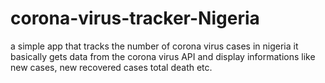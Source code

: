 # corona-virus-tracker-Nigeria
a simple app that tracks the number of corona virus cases in nigeria
it basically gets data from the corona virus API and display informations like new cases, new recovered cases
total death etc.
